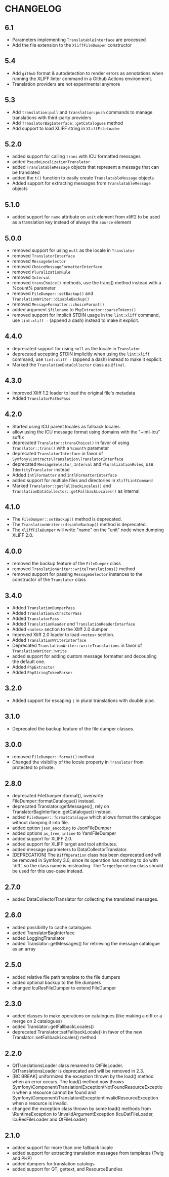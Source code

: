 CHANGELOG
=========

6.1
---

* Parameters implementing `TranslatableInterface` are processed
* Add the file extension to the `XliffFileDumper` constructor

5.4
---

* Add `github` format & autodetection to render errors as annotations when
  running the XLIFF linter command in a Github Actions environment.
* Translation providers are not experimental anymore

5.3
---

* Add `translation:pull` and `translation:push` commands to manage translations with third-party providers
* Add `TranslatorBagInterface::getCatalogues` method
* Add support to load XLIFF string in `XliffFileLoader`

5.2.0
-----

* added support for calling `trans` with ICU formatted messages
* added `PseudoLocalizationTranslator`
* added `TranslatableMessage` objects that represent a message that can be translated
* added the `t()` function to easily create `TranslatableMessage` objects
* Added support for extracting messages from `TranslatableMessage` objects

5.1.0
-----

* added support for `name` attribute on `unit` element from xliff2 to be used as a translation key instead of always
  the `source` element

5.0.0
-----

* removed support for using `null` as the locale in `Translator`
* removed `TranslatorInterface`
* removed `MessageSelector`
* removed `ChoiceMessageFormatterInterface`
* removed `PluralizationRule`
* removed `Interval`
* removed `transChoice()` methods, use the trans() method instead with a %count% parameter
* removed `FileDumper::setBackup()` and `TranslationWriter::disableBackup()`
* removed `MessageFormatter::choiceFormat()`
* added argument `$filename` to `PhpExtractor::parseTokens()`
* removed support for implicit STDIN usage in the `lint:xliff` command, use `lint:xliff -` (append a dash) instead to
  make it explicit.

4.4.0
-----

* deprecated support for using `null` as the locale in `Translator`
* deprecated accepting STDIN implicitly when using the `lint:xliff` command, use `lint:xliff -` (append a dash) instead
  to make it explicit.
* Marked the `TranslationDataCollector` class as `@final`.

4.3.0
-----

* Improved Xliff 1.2 loader to load the original file's metadata
* Added `TranslatorPathsPass`

4.2.0
-----

* Started using ICU parent locales as fallback locales.
* allow using the ICU message format using domains with the "+intl-icu" suffix
* deprecated `Translator::transChoice()` in favor of using `Translator::trans()` with a `%count%` parameter
* deprecated `TranslatorInterface` in favor of `Symfony\Contracts\Translation\TranslatorInterface`
* deprecated `MessageSelector`, `Interval` and `PluralizationRules`; use `IdentityTranslator` instead
* Added `IntlFormatter` and `IntlFormatterInterface`
* added support for multiple files and directories in `XliffLintCommand`
* Marked `Translator::getFallbackLocales()` and `TranslationDataCollector::getFallbackLocales()` as internal

4.1.0
-----

* The `FileDumper::setBackup()` method is deprecated.
* The `TranslationWriter::disableBackup()` method is deprecated.
* The `XliffFileDumper` will write "name" on the "unit" node when dumping XLIFF 2.0.

4.0.0
-----

* removed the backup feature of the `FileDumper` class
* removed `TranslationWriter::writeTranslations()` method
* removed support for passing `MessageSelector` instances to the constructor of the `Translator` class

3.4.0
-----

* Added `TranslationDumperPass`
* Added `TranslationExtractorPass`
* Added `TranslatorPass`
* Added `TranslationReader` and `TranslationReaderInterface`
* Added `<notes>` section to the Xliff 2.0 dumper.
* Improved Xliff 2.0 loader to load `<notes>` section.
* Added `TranslationWriterInterface`
* Deprecated `TranslationWriter::writeTranslations` in favor of `TranslationWriter::write`
* added support for adding custom message formatter and decoupling the default one.
* Added `PhpExtractor`
* Added `PhpStringTokenParser`

3.2.0
-----

* Added support for escaping `|` in plural translations with double pipe.

3.1.0
-----

* Deprecated the backup feature of the file dumper classes.

3.0.0
-----

* removed `FileDumper::format()` method.
* Changed the visibility of the locale property in `Translator` from protected to private.

2.8.0
-----

* deprecated FileDumper::format(), overwrite FileDumper::formatCatalogue() instead.
* deprecated Translator::getMessages(), rely on TranslatorBagInterface::getCatalogue() instead.
* added `FileDumper::formatCatalogue` which allows format the catalogue without dumping it into file.
* added option `json_encoding` to JsonFileDumper
* added options `as_tree`, `inline` to YamlFileDumper
* added support for XLIFF 2.0.
* added support for XLIFF target and tool attributes.
* added message parameters to DataCollectorTranslator.
* [DEPRECATION] The `DiffOperation` class has been deprecated and
  will be removed in Symfony 3.0, since its operation has nothing to do with 'diff',
  so the class name is misleading. The `TargetOperation` class should be used for
  this use-case instead.

2.7.0
-----

* added DataCollectorTranslator for collecting the translated messages.

2.6.0
-----

* added possibility to cache catalogues
* added TranslatorBagInterface
* added LoggingTranslator
* added Translator::getMessages() for retrieving the message catalogue as an array

2.5.0
-----

* added relative file path template to the file dumpers
* added optional backup to the file dumpers
* changed IcuResFileDumper to extend FileDumper

2.3.0
-----

* added classes to make operations on catalogues (like making a diff or a merge on 2 catalogues)
* added Translator::getFallbackLocales()
* deprecated Translator::setFallbackLocale() in favor of the new Translator::setFallbackLocales() method

2.2.0
-----

* QtTranslationsLoader class renamed to QtFileLoader. QtTranslationsLoader is deprecated and will be removed in 2.3.
* [BC BREAK] uniformized the exception thrown by the load() method when an error occurs. The load() method now
  throws Symfony\Component\Translation\Exception\NotFoundResourceException when a resource cannot be found
  and Symfony\Component\Translation\Exception\InvalidResourceException when a resource is invalid.
* changed the exception class thrown by some load() methods from \RuntimeException to \InvalidArgumentException
  (IcuDatFileLoader, IcuResFileLoader and QtFileLoader)

2.1.0
-----

* added support for more than one fallback locale
* added support for extracting translation messages from templates (Twig and PHP)
* added dumpers for translation catalogs
* added support for QT, gettext, and ResourceBundles
